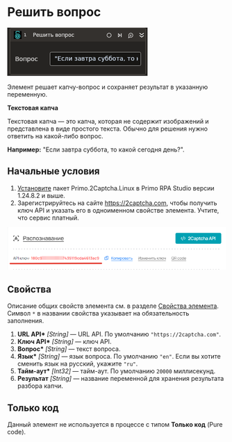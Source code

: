 # Решить вопрос

![](<../../../../.gitbook/assets1/linux-items-extra/solvequestion.png>)

Элемент решает капчу-вопрос и сохраняет результат в указанную переменную.

**Текстовая капча**

Текстовая капча — это капча, которая не содержит изображений и представлена в виде простого текста. Обычно для решения нужно ответить на какой-либо вопрос.

**Например:** "Если завтра суббота, то какой сегодня день?".


## Начальные условия

1. [Установите](https://docs.primo-rpa.ru/primo-rpa/primo-rpa-studio-linux/projects/manage-dependencies#menedzher-zavisimostei) пакет Primo.2Captcha.Linux в Primo RPA Studio версии 1.24.8.2 и выше.
1. Зарегистрируйтесь на сайте https://2captcha.com, чтобы получить ключ API и указать его в одноименном свойстве элемента. Учтите, что сервис платный.

![](<../../../../.gitbook/assets1/linux_items-extra/2captcha-api-key.png>)


## Свойства
Описание общих свойств элемента см. в разделе [Свойства элемента](https://docs.primo-rpa.ru/primo-rpa/primo-studio/process/elements#svoistva-elementa).\
Символ `*` в названии свойства указывает на обязательность заполнения.

1. **URL API\*** *[String]* — URL API. По умолчанию `"https://2captcha.com"`.
1. **Ключ API\*** *[String]* — ключ API.
1. **Вопрос\*** *[String]* — текст вопроса.
1. **Язык\*** *[String]* — язык вопроса. По умолчанию `"en"`. Если вы хотите сменить язык на русский, укажите `"ru"`.
1. **Тайм-аут\*** *[Int32]* — тайм-аут. По умолчанию `20000` миллисекунд.
1. **Результат** *[String]* — название переменной для хранения результата разбора капчи.


## Только код

Данный элемент не используется в процессе с типом **Только код** (Pure code).
